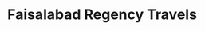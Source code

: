 ---
title: "Faisalabad Regency Travels"
url: /fysl-abd/faisalabad-regency-travels/
shop: Reisebüro
---